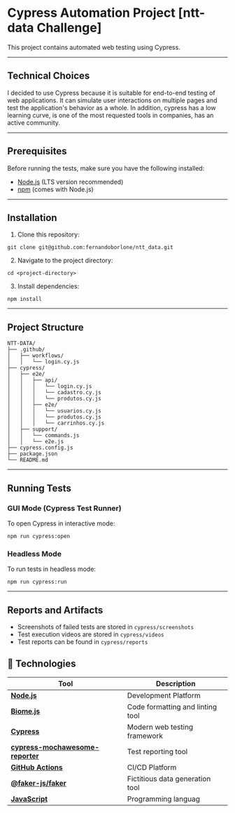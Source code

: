 # Cypress Automation Project [ntt-data Challenge]

This project contains automated web testing using Cypress.
_______

## Technical Choices

I decided to use Cypress because it is suitable for end-to-end testing of web applications. It can simulate user interactions on multiple pages and test the application's behavior as a whole.
In addition, cypress has a low learning curve, is one of the most requested tools in companies, has an active community.
_______

## Prerequisites

Before running the tests, make sure you have the following installed:
- [Node.js](https://nodejs.org/) (LTS version recommended)
- [npm](https://www.npmjs.com/) (comes with Node.js)
_______

## Installation

1. Clone this repository:

```
git clone git@github.com:fernandoborlone/ntt_data.git
```

2. Navigate to the project directory:

```
cd <project-directory>
```

3. Install dependencies:

```
npm install
```
____

## Project Structure
```
NTT-DATA/
├── .github/
│   ├── workflows/
│   │   └── login.cy.js
├── cypress/
│   ├── e2e/
│   │   ├── api/
│   │   │   └── login.cy.js
│   │   │   └── cadastro.cy.js
│   │   │   └── produtos.cy.js
│   │   ├── e2e/
│   │   │   └── usuarios.cy.js
│   │   │   └── produtos.cy.js
│   │   │   └── carrinhos.cy.js
│   ├── support/
│   │   └── commands.js
│   │   └── e2e.js
├── cypress.config.js
├── package.json
└── README.md 
```
_______

## Running Tests

### GUI Mode (Cypress Test Runner)
To open Cypress in interactive mode:

```
npm run cypress:open
```

### Headless Mode
To run tests in headless mode:

```
npm run cypress:run
```
_______

## Reports and Artifacts

- Screenshots of failed tests are stored in `cypress/screenshots`
- Test execution videos are stored in `cypress/videos`
- Test reports can be found in `cypress/reports`

## 🚀 Technologies
| Tool                                                       | Description                                                    |
|------------------------------------------------------------|----------------------------------------------------------------|
| [**Node.js**](https://nodejs.org/en)                       | Development Platform                                           |
| [**Biome.js**](https://biomejs.dev/)                       | Code formatting and linting tool                               |
| [**Cypress**](https://www.cypress.io/)                     | Modern web testing framework                                   |
| [**cypress-mochawesome-reporter**](https://www.npmjs.com/package/cypress-mochawesome-reporter) | Test reporting tool        |
| [**GitHub Actions**](https://github.com/features/actions)  | CI/CD Platform                                                 |
| [**@faker-js/faker**](https://www.npmjs.com/package/@faker-js/faker) | Fictitious data generation tool                      |
| [**JavaScript**](https://developer.mozilla.org/pt-BR/docs/Web/JavaScript) | Programming languag                             |
